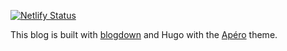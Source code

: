 [![Netlify Status](https://api.netlify.com/api/v1/badges/1d0157b4-51a6-46af-baec-6662edbaa0f1/deploy-status)](https://app.netlify.com/sites/nvietto/deploys)

This blog is built with [blogdown](https://github.com/rstudio/blogdown) and Hugo with the [Apéro](https://hugo-apero-docs.netlify.app/) theme.

